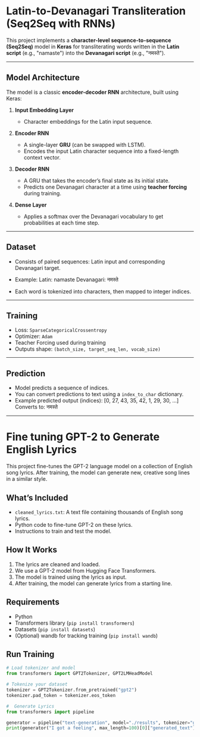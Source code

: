 # Latin-to-Devanagari Transliteration (Seq2Seq with RNNs)

This project implements a **character-level sequence-to-sequence (Seq2Seq)** model in **Keras** for transliterating words written in the **Latin script** (e.g., "namaste") into the **Devanagari script** (e.g., "नमस्ते").

---

## Model Architecture

The model is a classic **encoder-decoder RNN** architecture, built using Keras:

1. **Input Embedding Layer**
   - Character embeddings for the Latin input sequence.

2. **Encoder RNN**
   - A single-layer **GRU** (can be swapped with LSTM).
   - Encodes the input Latin character sequence into a fixed-length context vector.

3. **Decoder RNN**
   - A GRU that takes the encoder’s final state as its initial state.
   - Predicts one Devanagari character at a time using **teacher forcing** during training.

4. **Dense Layer**
   - Applies a softmax over the Devanagari vocabulary to get probabilities at each time step.

---

##  Dataset

- Consists of paired sequences: Latin input and corresponding Devanagari target.
- Example: Latin: namaste Devanagari: नमस्ते

- Each word is tokenized into characters, then mapped to integer indices.

---

##  Training

- Loss: `SparseCategoricalCrossentropy`
- Optimizer: `Adam`
- Teacher Forcing used during training
- Outputs shape: `(batch_size, target_seq_len, vocab_size)`

---

##  Prediction

- Model predicts a sequence of indices.
- You can convert predictions to text using a `index_to_char` dictionary.
- Example predicted output (indices): [0, 27, 43, 35, 42, 1, 29, 30, ...]
  Converts to: नमस्ते


---



# Fine tuning GPT-2 to Generate English Lyrics
This project fine-tunes the GPT-2 language model on a collection of English song lyrics. After training, the model can generate new, creative song lines in a similar style.

##  What’s Included
- `cleaned_lyrics.txt`: A text file containing thousands of English song lyrics.
- Python code to fine-tune GPT-2 on these lyrics.
- Instructions to train and test the model.

## How It Works
1. The lyrics are cleaned and loaded.
2. We use a GPT-2 model from Hugging Face Transformers.
3. The model is trained using the lyrics as input.
4. After training, the model can generate lyrics from a starting line.

##  Requirements
- Python
- Transformers library (`pip install transformers`)
- Datasets (`pip install datasets`)
- (Optional) wandb for tracking training (`pip install wandb`)

##  Run Training
```python
# Load tokenizer and model
from transformers import GPT2Tokenizer, GPT2LMHeadModel

# Tokenize your dataset
tokenizer = GPT2Tokenizer.from_pretrained("gpt2")
tokenizer.pad_token = tokenizer.eos_token

#  Generate Lyrics
from transformers import pipeline

generator = pipeline("text-generation", model="./results", tokenizer="gpt2")
print(generator("I got a feeling", max_length=100)[0]["generated_text"])